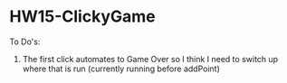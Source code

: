 # HW15-ClickyGame

To Do's:

1. The first click automates to Game Over so I think I need to switch up where that is run (currently running before addPoint)

